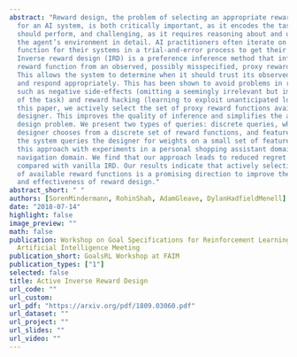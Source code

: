 ```yaml
---
abstract: "Reward design, the problem of selecting an appropriate reward function
  for an AI system, is both critically important, as it encodes the task the system
  should perform, and challenging, as it requires reasoning about and understanding
  the agent’s environment in detail. AI practitioners often iterate on the reward
  function for their systems in a trial-and-error process to get their desired behavior.
  Inverse reward design (IRD) is a preference inference method that infers a true
  reward function from an observed, possibly misspecified, proxy reward function.
  This allows the system to determine when it should trust its observed reward function
  and respond appropriately. This has been shown to avoid problems in reward design
  such as negative side-effects (omitting a seemingly irrelevant but important aspect
  of the task) and reward hacking (learning to exploit unanticipated loopholes). In
  this paper, we actively select the set of proxy reward functions available to the
  designer. This improves the quality of inference and simplifies the associated reward
  design problem. We present two types of queries: discrete queries, where the system
  designer chooses from a discrete set of reward functions, and feature queries, where
  the system queries the designer for weights on a small set of features. We evaluate
  this approach with experiments in a personal shopping assistant domain and a 2D
  navigation domain. We find that our approach leads to reduced regret at test time
  compared with vanilla IRD. Our results indicate that actively selecting the set
  of available reward functions is a promising direction to improve the efficiency
  and effectiveness of reward design."
abstract_short: " "
authors: [SorenMindermann, RohinShah, AdamGleave, DylanHadfieldMenell]
date: "2018-07-14"
highlight: false
image_preview: ""
math: false
publication: Workshop on Goal Specifications for Reinforcement Learning at Federated
  Artificial Intelligence Meeting
publication_short: GoalsRL Workshop at FAIM
publication_types: ["1"]
selected: false
title: Active Inverse Reward Design
url_code: ""
url_custom:
url_pdf: "https://arxiv.org/pdf/1809.03060.pdf"
url_dataset: ""
url_project: ""
url_slides: ""
url_video: ""
---
```


